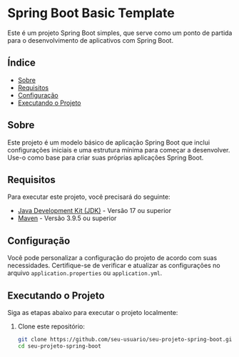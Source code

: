 # Spring Boot Basic Template

Este é um projeto Spring Boot simples, que serve como um ponto de partida para o desenvolvimento de aplicativos com Spring Boot.

## Índice

- [Sobre](#sobre)
- [Requisitos](#requisitos)
- [Configuração](#configuração)
- [Executando o Projeto](#executando-o-projeto)

## Sobre

Este projeto é um modelo básico de aplicação Spring Boot que inclui configurações iniciais e uma estrutura mínima para começar a desenvolver. Use-o como base para criar suas próprias aplicações Spring Boot.

## Requisitos

Para executar este projeto, você precisará do seguinte:

- [Java Development Kit (JDK)](https://www.oracle.com/java/technologies/javase-downloads.html) - Versão 17 ou superior
- [Maven](https://maven.apache.org/download.cgi) - Versão 3.9.5 ou superior

## Configuração

Você pode personalizar a configuração do projeto de acordo com suas necessidades. Certifique-se de verificar e atualizar as configurações no arquivo `application.properties` ou `application.yml`.

## Executando o Projeto

Siga as etapas abaixo para executar o projeto localmente:

1. Clone este repositório:

   ```bash
   git clone https://github.com/seu-usuario/seu-projeto-spring-boot.git
   cd seu-projeto-spring-boot
   ```
